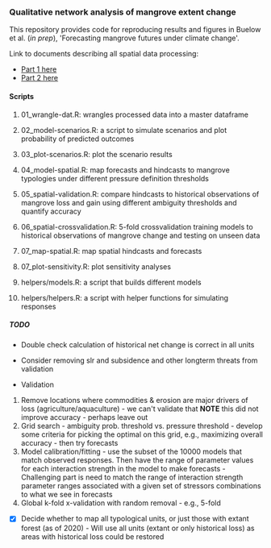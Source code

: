 ### Qualitative network analysis of mangrove extent change

This repository provides code for reproducing results and figures in Buelow et al. (*in prep*), 'Forecasting mangrove futures under climate change'.

Link to documents describing all spatial data processing:

-   [Part 1 here](https://mangrove-climate-risk-mapping.netlify.app/)
-   [Part 2 here](https://mangrove-climate-risk-mapping-2.netlify.app/)

#### Scripts

1.  01_wrangle-dat.R: wrangles processed data into a master dataframe

2.  02_model-scenarios.R: a script to simulate scenarios and plot probability of predicted outcomes

3.  03_plot-scenarios.R: plot the scenario results

4.  04_model-spatial.R: map forecasts and hindcasts to mangrove typologies under different pressure definition thresholds

5.  05_spatial-validation.R: compare hindcasts to historical observations of mangrove loss and gain using different ambiguity thresholds and quantify accuracy

6.  06_spatial-crossvalidation.R: 5-fold crossvalidation training models to historical observations of mangrove change and testing on unseen data

6.  07_map-spatial.R: map spatial hindcasts and forecasts

7.  07_plot-sensitivity.R: plot sensitivity analyses

8.  helpers/models.R: a script that builds different models

9.  helpers/helpers.R: a script with helper functions for simulating responses

##### TODO

- Double check calculation of historical net change is correct in all units
- Consider removing slr and subsidence and other longterm threats from validation

 - Validation
  1. Remove locations where commodities & erosion are major drivers of loss (agriculture/aquaculture) - we can't validate that
    **NOTE** this did not improve accuracy - perhaps leave out
  2. Grid search - ambiguity prob. threshold vs. pressure threshold - develop some criteria for picking the optimal on this grid, e.g., maximizing overall accuracy - then try forecasts
  3. Model calibration/fitting - use the subset of the 10000 models that match observed responses. Then have the range of parameter values for each interaction strength in the model to make forecasts
    - Challenging part is need to match the range of interaction strength parameter ranges associated with a given set of stressors combinations to what we see in forecasts
  4. Global k-fold x-validation with random removal - e.g., 5-fold
  
-   [X] Decide whether to map all typological units, or just those with extant forest (as of 2020)
        - Will use all units (extant or only historical loss) as areas with historical loss could be restored
